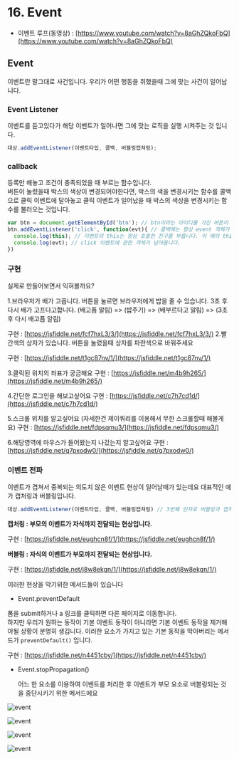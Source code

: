# 16. Event

* 이벤트 루프\(동영상\) : [https://www.youtube.com/watch?v=8aGhZQkoFbQ](https://www.youtube.com/watch?v=8aGhZQkoFbQ)

## Event

이벤트란 말그대로 사건입니다. 우리가 어떤 행동을 취했을때 그에 맞는 사건이 일어납니다.

### Event Listener

이벤트를 듣고있다가 해당 이벤트가 일어나면 그에 맞는 로직을 실행 시켜주는 것 입니다.

```javascript
대상.addEventListener(이벤트타입, 콜백, 버블링캡쳐링);
```

### callback

등록만 해놓고 조건이 충족되었을 때 부르는 함수입니다.  
버튼이 눌렸을때 박스의 색상이 변경되어야한다면, 박스의 색을 변경시키는 함수를 콜백으로 클릭 이벤트에 달아놓고 클릭 이벤트가 일어났을 때 박스의 색상을 변경시키는 함수를 불러오는 것입니다.

```javascript
var btn = document.getElementById('btn'); // btn이라는 아이디를 가진 버튼이 있다고 가정 
btn.addEventListener('click', function(evt){ // 콜백에는 항상 event 객체가 넘어옵니다.
  console.log(this); // 이벤트의 this는 항상 호출한 친구를 부릅니다. 이 때의 this = btn 입니다.
  console.log(evt); // click 이벤트에 관한 객체가 넘어옵니다.
})
```

### 구현

실제로 만들어보면서 익혀볼까요?

1.브라우저가 배가 고픕니다. 버튼을 눌르면 브라우저에게 밥을 줄 수 있습니다. 3초 후 다시 배가 고프다고합니다. \(배고픔 알림\) =&gt; \(밥주기\) =&gt; \(배부르다고 알림\) =&gt; \(3초후 다시 배고픔 알림\)

구현 : [https://jsfiddle.net/fcf7hxL3/3/](https://jsfiddle.net/fcf7hxL3/3/) 2.빨간색의 상자가 있습니다. 버튼을 눌렀을때 상자를 파란색으로 바꿔주세요

구현 : [https://jsfiddle.net/t1gc87nv/1/](https://jsfiddle.net/t1gc87nv/1/)

3.클릭된 위치의 좌표가 궁금해요 구현 : [https://jsfiddle.net/m4b9h265/](https://jsfiddle.net/m4b9h265/)

4.간단한 로그인을 해보고싶어요 구현 : [https://jsfiddle.net/c7h7cd1d/](https://jsfiddle.net/c7h7cd1d/)

5.스크롤 위치를 알고싶어요 \(자세한건 제이쿼리를 이용해서 무한 스크롤할때 해볼게요\) 구현 : [https://jsfiddle.net/fdpsqmu3/](https://jsfiddle.net/fdpsqmu3/)

6.해당영역에 마우스가 들어왔는지 나갔는지 알고싶어요 구현 : [https://jsfiddle.net/q7pxodw0/](https://jsfiddle.net/q7pxodw0/)

### 이벤트 전파

이벤트가 겹쳐서 중복되는 의도치 않은 이벤트 현상이 일어날때가 있는데요 대표적인 예가 캡처링과 버블링입니다.

```javascript
대상.addEventListener(이벤트타입, 콜백, 버블링캡쳐링) // 3번째 인자로 버블링과 캡처링을 조절할 수 있습니다.
```

**캡처링 : 부모의 이벤트가 자식까지 전달되는 현상입니다.**

구현 : [https://jsfiddle.net/eughcn8f/1/](https://jsfiddle.net/eughcn8f/1/)

**버블링 : 자식의 이벤트가 부모까지 전달되는 현상입니다.**

구현 : [https://jsfiddle.net/j8w8ekgn/1/](https://jsfiddle.net/j8w8ekgn/1/)

이러한 현상을 막기위한 메서드들이 있습니다

* Event.preventDefault

폼을 submit하거나 a 링크를 클릭하면 다른 페이지로 이동합니다.  
하지만 우리가 원하는 동작이 기본 이벤트 동작이 아니라면 기본 이벤트 동작을 제거해야될 상황이 분명히 생깁니다. 이러한 요소가 가지고 있는 기본 동작을 막아버리는 메서드가 `preventDefault()` 입니다.

구현 : [https://jsfiddle.net/n4451cby/](https://jsfiddle.net/n4451cby/)

* Event.stopPropagation\(\)  

  어느 한 요소를 이용하여 이벤트를 처리한 후 이벤트가 부모 요소로 버블링되는 것을 중단시키기 위한 메서드에요

![event](https://github.com/appear/FromJSTovue/raw/master/public/event.PNG)

![event](https://github.com/appear/FromJSTovue/raw/master/public/event2.PNG)

![event](https://github.com/appear/FromJSTovue/raw/master/public/event3.PNG)

![event](https://github.com/appear/FromJSTovue/raw/master/public/event4.PNG)

